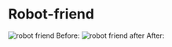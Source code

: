 # Robot-friend
![robot friend](https://user-images.githubusercontent.com/61430925/87100230-390c3780-c222-11ea-9505-40ce5effc56b.gif)
Before:
![robot friend after](https://user-images.githubusercontent.com/61430925/87101382-58f12a80-c225-11ea-855b-e525e747977d.gif)
After:


